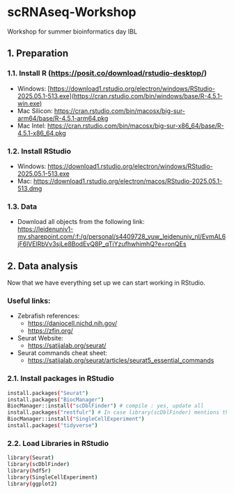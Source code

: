 # scRNAseq-Workshop
Workshop for summer bioinformatics day IBL

## 1. Preparation
### 1.1. Install R (https://posit.co/download/rstudio-desktop/)
- Windows: [https://download1.rstudio.org/electron/windows/RStudio-2025.05.1-513.exe](https://cran.rstudio.com/bin/windows/base/R-4.5.1-win.exe)
- Mac Silicon: https://cran.rstudio.com/bin/macosx/big-sur-arm64/base/R-4.5.1-arm64.pkg
- Mac Intel: https://cran.rstudio.com/bin/macosx/big-sur-x86_64/base/R-4.5.1-x86_64.pkg

### 1.2. Install RStudio
- Windows: https://download1.rstudio.org/electron/windows/RStudio-2025.05.1-513.exe
- Mac: https://download1.rstudio.org/electron/macos/RStudio-2025.05.1-513.dmg

### 1.3. Data
- Download all objects from the following link: \
  https://leidenuniv1-my.sharepoint.com/:f:/g/personal/s4409728_vuw_leidenuniv_nl/EvmAL6jF6lVElRbVv3sjLe8BodEvQ8P_qTiYzufhwhimhQ?e=ronQEs


## 2. Data analysis
Now that we have everything set up we can start working in RStudio.

### Useful links:
- Zebrafish references:
  - https://daniocell.nichd.nih.gov/
  - https://zfin.org/
- Seurat Website:
    - https://satijalab.org/seurat/
- Seurat commands cheat sheet:
  - https://satijalab.org/seurat/articles/seurat5_essential_commands



### 2.1. Install packages in RStudio
```bash
install.packages("Seurat")
install.packages("BiocManager")
BiocManager::install("scDblFinder") # compile : yes, update all
install.packages("restfulr") # In case library(scDblFinder) mentions this package is missing
BiocManager::install("SingleCellExperiment")
install.packages("tidyverse")
```

### 2.2. Load Libraries in RStudio
```bash
library(Seurat)
library(scDblFinder)
library(hdf5r)
library(SingleCellExperiment)
library(ggplot2)
```

